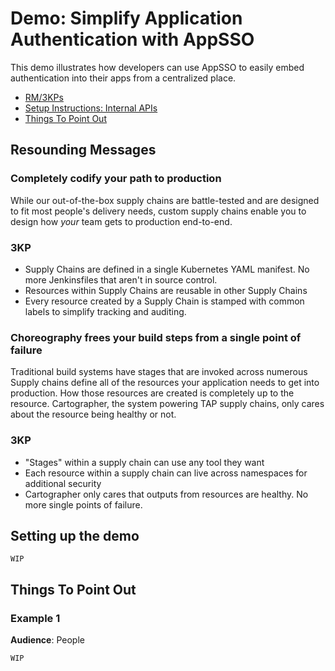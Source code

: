 # Demo: Simplify Application Authentication with AppSSO

This demo illustrates how developers can use AppSSO to easily embed
authentication into their apps from a centralized place.

- [RM/3KPs](#resounding-messages)
- [Setup Instructions: Internal APIs](#internal-api-demo)
- [Things To Point Out](#things-to-point-out)

## Resounding Messages

### Completely codify your path to production

While our out-of-the-box supply chains are battle-tested and are designed
to fit most people's delivery needs, custom supply chains enable you to
design how _your_ team gets to production end-to-end.

### 3KP

- Supply Chains are defined in a single Kubernetes YAML manifest. No more Jenkinsfiles
  that aren't in source control.
- Resources within Supply Chains are reusable in other Supply Chains
- Every resource created by a Supply Chain is stamped with common labels
  to simplify tracking and auditing.

### Choreography frees your build steps from a single point of failure

Traditional build systems have stages that are invoked across numerous
Supply chains define all of the resources your application needs to
get into production. How those resources are created is completely up to the
resource. Cartographer, the system powering TAP supply chains, only cares
about the resource being healthy or not.

### 3KP

- "Stages" within a supply chain can use any tool they want
- Each resource within a supply chain can live across namespaces for
  additional security
- Cartographer only cares that outputs from resources are healthy. No more
  single points of failure.

## Setting up the demo

`WIP`

## Things To Point Out

### Example 1

**Audience**: People

`WIP`

